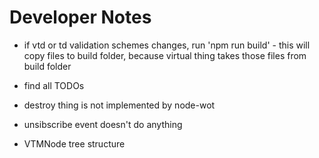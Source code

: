 # Developer Notes

- if vtd or td validation schemes changes, run 'npm run build' - this will copy files to build folder, because virtual thing takes those files from build folder
- find all TODOs
- destroy thing is not implemented by node-wot
- unsibscribe event doesn't do anything


- VTMNode tree structure